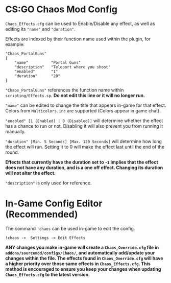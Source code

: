 # CS:GO Chaos Mod Config

`Chaos_Effects.cfg` can be used to Enable/Disable any effect, as well as editing its `"name"` and `"duration"`.

Effects are indexed by their function name used within the plugin, for example:

```
"Chaos_PortalGuns"
{
	"name"			"Portal Guns"
	"description"	"Teleport where you shoot"
	"enabled"		"1"
	"duration"		"20"
}
```
`"Chaos_PortalGuns"` references the function name within `scripting/Effects.sp`. **Do not edit this line or it will no longer run.**

`"name"` can be edited to change the title that appears in-game for that effect. Colors from `Multicolors.inc` are supported (Colors appear in game chat).

`"enabled" [1 (Enabled) | 0 (Disabled)]` will determine whether the effect has a chance to run or not. Disabling it will also prevent you from running it manually.

`"duration" [Min. 5 Seconds] [Max. 120 Seconds]` will determine how long the effect will run. Setting it to 0 will make the effect last until the end of the round.

**Effects that currently have the duration set to `-1` implies that the effect does not have any duration, and is a one off effect. Changing its duration will not alter the effect.**

`"description"` is only used for reference.

# In-Game Config Editor (Recommended)

The command `!chaos` can be used in-game to edit the config.

`!chaos ->  Settings -> Edit Effects`

**ANY changes you make in-game will create a `Chaos_Override.cfg` file in `addons/sourcemod/configs/Chaos/`, and automatically add/update your changes within the file. The effects found in `Chaos_Override.cfg` will have a higher priority over those same effects in `Chaos_Effects.cfg`. This method is encouraged to ensure you keep your changes when updating `Chaos_Effects.cfg` to the latest version.**